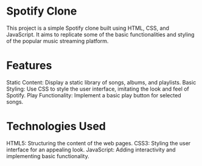 
# Spotify Clone
This project is a simple Spotify clone built using HTML, CSS, and JavaScript. It aims to replicate some of the basic functionalities and styling of the popular music streaming platform.

# Features
Static Content: Display a static library of songs, albums, and playlists.
Basic Styling: Use CSS to style the user interface, imitating the look and feel of Spotify.
Play Functionality: Implement a basic play button for selected songs.

# Technologies Used
HTML5: Structuring the content of the web pages.
CSS3: Styling the user interface for an appealing look.
JavaScript: Adding interactivity and implementing basic functionality.